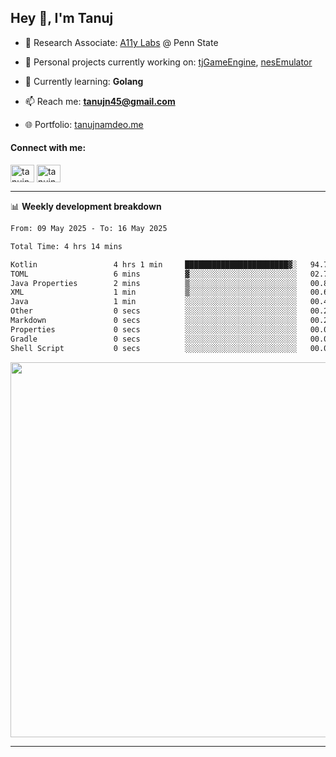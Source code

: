 <h2>Hey 👋, I'm Tanuj</h2>

- 🔬 Research Associate: [A11y Labs](https://a11y.ist.psu.edu/) @ Penn State 

- 🔭 Personal projects currently working on: [tjGameEngine](https://github.com/tanujn45/tjGameEngine), [nesEmulator](https://github.com/tanujn45/nesEmulator)

- 🌱 Currently learning: **Golang**

- 📫 Reach me: **tanujn45@gmail.com**

- 🌐 Portfolio: [tanujnamdeo.me](https://tanujnamdeo.me/)

<h4 align="left">Connect with me:</h4>
<p align="left">
<a href="https://twitter.com/tanujn45" target="blank"><img align="center" src="https://raw.githubusercontent.com/rahuldkjain/github-profile-readme-generator/master/src/images/icons/Social/twitter.svg" alt="tanujn45" height="28" width="38" /></a>
<a href="https://linkedin.com/in/tanujn45" target="blank"><img align="center" src="https://raw.githubusercontent.com/rahuldkjain/github-profile-readme-generator/master/src/images/icons/Social/linked-in-alt.svg" alt="tanujn45" height="28" width="38" /></a>
</p>

-------

📊 **Weekly development breakdown**
<!--START_SECTION:waka-->

```txt
From: 09 May 2025 - To: 16 May 2025

Total Time: 4 hrs 14 mins

Kotlin                 4 hrs 1 min     ███████████████████████▓░   94.78 %
TOML                   6 mins          ▓░░░░░░░░░░░░░░░░░░░░░░░░   02.70 %
Java Properties        2 mins          ▒░░░░░░░░░░░░░░░░░░░░░░░░   00.83 %
XML                    1 min           ▒░░░░░░░░░░░░░░░░░░░░░░░░   00.68 %
Java                   1 min           ░░░░░░░░░░░░░░░░░░░░░░░░░   00.47 %
Other                  0 secs          ░░░░░░░░░░░░░░░░░░░░░░░░░   00.22 %
Markdown               0 secs          ░░░░░░░░░░░░░░░░░░░░░░░░░   00.22 %
Properties             0 secs          ░░░░░░░░░░░░░░░░░░░░░░░░░   00.06 %
Gradle                 0 secs          ░░░░░░░░░░░░░░░░░░░░░░░░░   00.05 %
Shell Script           0 secs          ░░░░░░░░░░░░░░░░░░░░░░░░░   00.01 %
```

<!--END_SECTION:waka-->

<img src="https://wakatime.com/share/@018e9abd-1aa4-4aa6-9db7-5ca3b999e810/4650b67a-98aa-46b4-b598-3d8a2451f0df.svg" width="600"/>

-------
